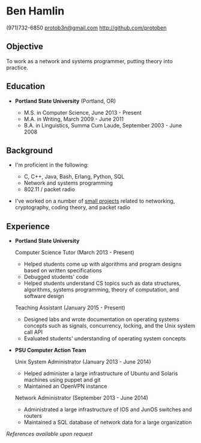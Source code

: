Ben Hamlin
==========

(971)732-6850
<protob3n@gmail.com>
<http://github.com/protoben>


Objective
---------

To work as a network and systems programmer, putting theory into practice.


Education
---------

*   **Portland State University** (Portland, OR)

    + M.S. in Computer Science, June 2013 - Present
    + M.A. in Writing, March 2009 - June 2011
    + B.A. in Linguistics, Summa Cum Laude, September 2003 - June 2008


Background
-----------

* I'm proficient in the following:
    + C, C++, Java, Bash, Erlang, Python, SQL
    + Network and systems programming
    + 802.11 / packet radio

* I've worked on a number of [small projects](http://github.com/protoben)
  related to networking, cryptography, coding theory, and packet radio


Experience
----------

*   **Portland State University**

    Computer Science Tutor (March 2013 - Present)

    + Helped students come up with algorithms and program designs based on
      written specifications
    + Debugged students' code
    + Helped students understand CS topics such as data structures, algorithms,
      systems programming, theory of computation, and software design

    Teaching Assistant (January 2015 - Present)

    + Designed labs and wrote documentation on operating systems concepts
      such as signals, concurrency, locking, and the Unix system call API
    + Evaluated students' understanding of operating system concepts


*   **PSU Computer Action Team**

    Unix System Administrator (January 2013 - June 2014)

    + Helped administer a large infrastructure of Ubuntu and Solaris machines
      using puppet and git
    + Maintained an OpenVPN instance

    Network Administrator (September 2013 - June 2014)

    + Administrated a large infrastructure of IOS and JunOS switches and routers
    + Maintained a SQL database of network data for a large organization

*References available upon request*
